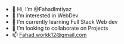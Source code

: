 - 👋 Hi, I’m @FahadImtiyaz
- 👀 I’m interested in WebDev
- 🌱 I’m currently learning Full Stack Web dev
- 💞️ I’m looking to collaborate on Projects
- 📫 Fahad.workk12@gmail.com

<!---
FahadImtiyaz/FahadImtiyaz is a ✨ special ✨ repository because its `README.md` (this file) appears on your GitHub profile.
You can click the Preview link to take a look at your changes.
--->
